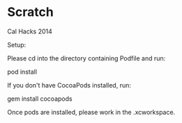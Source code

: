 Scratch
=======

Cal Hacks 2014

Setup:

Please cd into the directory containing Podfile and run:

pod install

If you don't have CocoaPods installed, run:

gem install cocoapods

Once pods are installed, please work in the .xcworkspace.

